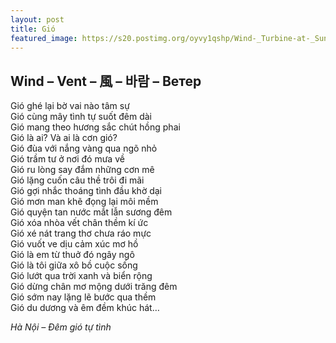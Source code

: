 ```yaml
---
layout: post
title: Gió
featured_image: https://s20.postimg.org/oyvy1qshp/Wind-_Turbine-at-_Sunset.jpg
---
```


## Wind – Vent – 風 – 바람 – Ветер

Gió ghé lại bờ vai nào tâm sự<br/>
Gió cùng mây tình tự suốt đêm dài<br/>
Gió mang theo hương sắc chút hồng phai<br/>
Gió là ai? Và ai là cơn gió?<br/>
Gió đùa với nắng vàng qua ngõ nhỏ<br/>
Gió trầm tư ở nơi đó mưa về<br/>
Gió ru lòng say đắm những cơn mê<br/>
Gió lặng cuốn câu thề trôi đi mãi<br/>
Gió gợi nhắc thoáng tình đầu khờ dại<br/>
Gió mơn man khẽ đọng lại môi mềm<br/>
Gió quyện tan nước mắt lẫn sương đêm<br/>
Gió xóa nhòa vết chân thềm kí ức<br/>
Gió xé nát trang thơ chưa ráo mực<br/>
Gió vuốt ve dịu cảm xúc mơ hồ<br/>
Gió là em từ thuở đó ngây ngô<br/>
Gió là tôi giữa xô bồ cuộc sống<br/>
Gió lướt qua trời xanh và biển rộng<br/>
Gió dừng chân mơ mộng dưới trăng đêm<br/>
Gió sớm nay lặng lẽ bước qua thềm<br/>
Gió du dương và êm đềm khúc hát…

_Hà Nội – Đêm gió tự tình_
